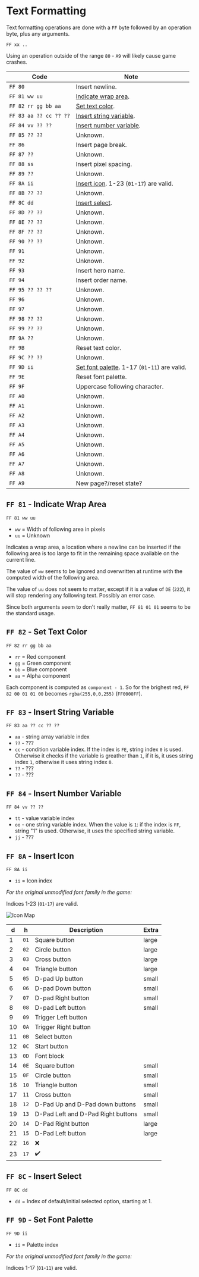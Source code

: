 # Text Formatting

Text formatting operations are done with a `FF` byte followed by an operation byte, plus any arguments.

`FF xx ..`

Using an operation outside of the range `80` - `A9` will likely cause game crashes.

| Code                   | Note |
| ---------------------- | ---- |
| `FF 80`                | Insert newline. |
| `FF 81 ww uu`          | [Indicate wrap area](#ff-81---indicate-wrap-area). |
| `FF 82 rr gg bb aa`    | [Set text color](#ff-82---set-text-color). |
| `FF 83 aa ?? cc ?? ??` | [Insert string variable](#ff-83---insert-string-variable). |
| `FF 84 vv ?? ??`       | [Insert number variable](#ff-84---insert-number-variable). |
| `FF 85 ?? ??`          | Unknown. |
| `FF 86`                | Insert page break. |
| `FF 87 ??`             | Unknown. |
| `FF 88 ss`             | Insert pixel spacing. |
| `FF 89 ??`             | Unknown. |
| `FF 8A ii`             | [Insert icon](#ff-8a---insert-icon). 1-23 (`01`-`17`) are valid. |
| `FF 8B ?? ??`          | Unknown. |
| `FF 8C dd`             | [Insert select](#ff-8c---insert-select). |
| `FF 8D ?? ??`          | Unknown. |
| `FF 8E ?? ??`          | Unknown. |
| `FF 8F ?? ??`          | Unknown. |
| `FF 90 ?? ??`          | Unknown. |
| `FF 91`                | Unknown. |
| `FF 92`                | Unknown. |
| `FF 93`                | Insert hero name. |
| `FF 94`                | Insert order name. |
| `FF 95 ?? ?? ??`       | Unknown. |
| `FF 96`                | Unknown. |
| `FF 97`                | Unknown. |
| `FF 98 ?? ??`          | Unknown. |
| `FF 99 ?? ??`          | Unknown. |
| `FF 9A ??`             | Unknown. |
| `FF 9B`                | Reset text color. |
| `FF 9C ?? ??`          | Unknown. |
| `FF 9D ii`             | [Set font palette](#ff-9d---set-font-palette). 1-17 (`01`-`11`) are valid. |
| `FF 9E`                | Reset font palette. |
| `FF 9F`                | Uppercase following character. |
| `FF A0`                | Unknown. |
| `FF A1`                | Unknown. |
| `FF A2`                | Unknown. |
| `FF A3`                | Unknown. |
| `FF A4`                | Unknown. |
| `FF A5`                | Unknown. |
| `FF A6`                | Unknown. |
| `FF A7`                | Unknown. |
| `FF A8`                | Unknown. |
| `FF A9`                | New page?/reset state? |

## `FF 81` - Indicate Wrap Area

`FF 81 ww uu`

* `ww` = Width of following area in pixels
* `uu` = Unknown

Indicates a wrap area, a location where a newline can be inserted if the following area is too large to fit in the remaining space available on the current line.

The value of `ww` seems to be ignored and overwritten at runtime with the computed width of the following area.

The value of `uu` does not seem to matter, except if it is a value of `DE` (`222`), it will stop rendering any following text. Possibly an error case.

Since both arguments seem to don't really matter, `FF 81 01 01` seems to be the standard usage.

## `FF 82` - Set Text Color

`FF 82 rr gg bb aa`

* `rr` = Red component
* `gg` = Green component
* `bb` = Blue component
* `aa` = Alpha component

Each component is computed as `component - 1`. So for the brighest red, `FF 82 00 01 01 00` becomes `rgba(255,0,0,255)` (`FF0000FF`).

## `FF 83` - Insert String Variable

`FF 83 aa ?? cc ?? ??`

* `aa` - string array variable index
* `??` - ???
* `cc` - condition variable index. If the index is `FE`, string index `0` is used. Otherwise it checks if the variable is greather than `1`, if it is, it uses string index `1`, otherwise it uses string index `0`.
* `??` - ???
* `??` - ???

## `FF 84` - Insert Number Variable

`FF 84 vv ?? ??`

* `tt` - value variable index
* `oo` - one string variable index. When the value is `1`: if the index is `FF`, string "1" is used. Otherwise, it uses the specified string variable.
* `jj` - ???

## `FF 8A` - Insert Icon

`FF 8A ii`

* `ii` = Icon index

*For the original unmodified font family in the game:*

Indices 1-23 (`01`-`17`) are valid.

![Icon Map](https://i.imgur.com/SWHNzEe.png)

| d  | h    | Description                        | Extra |
| -- | ---- | ---------------------------------- | ----- |
| 1  | `01` | Square button                      | large |
| 2  | `02` | Circle button                      | large |
| 3  | `03` | Cross button                       | large |
| 4  | `04` | Triangle button                    | large |
| 5  | `05` | D-pad Up button                    | small |
| 6  | `06` | D-pad Down button                  | small |
| 7  | `07` | D-pad Right button                 | small |
| 8  | `08` | D-pad Left button                  | small |
| 9  | `09` | Trigger Left button                |       |
| 10 | `0A` | Trigger Right button               |       |
| 11 | `0B` | Select button                      |       |
| 12 | `0C` | Start button                       |       |
| 13 | `0D` | Font block                         |       |
| 14 | `0E` | Square button                      | small |
| 15 | `0F` | Circle button                      | small |
| 16 | `10` | Triangle button                    | small |
| 17 | `11` | Cross button                       | small |
| 18 | `12` | D-Pad Up and D-Pad down buttons    | small |
| 19 | `13` | D-Pad Left and D-Pad Right buttons | small |
| 20 | `14` | D-Pad Right button                 | large |
| 21 | `15` | D-Pad Left button                  | large |
| 22 | `16` | :x:                                |       |
| 23 | `17` | :heavy_check_mark:                 |       |

## `FF 8C` - Insert Select

`FF 8C dd`

* `dd` = Index of default/initial selected option, starting at 1.

## `FF 9D` - Set Font Palette

`FF 9D ii`

* `ii` = Palette index

*For the original unmodified font family in the game:*

Indices 1-17 (`01`-`11`) are valid.
